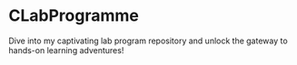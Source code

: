 # CLabProgramme

Dive into my captivating lab program repository and unlock the gateway to hands-on learning adventures!